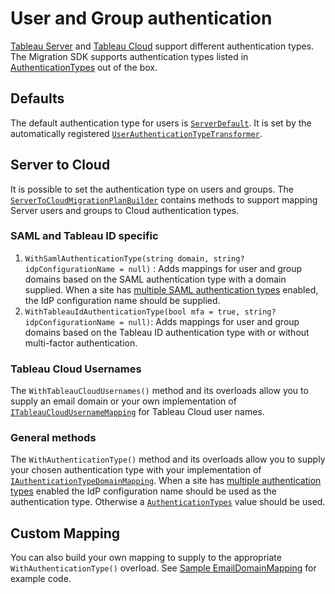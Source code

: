 # User and Group authentication

[Tableau Server](https://help.tableau.com/current/server/en-us/security_auth.htm) and [Tableau Cloud](https://help.tableau.com/current/online/en-us/security_auth.htm) support different authentication types.
The Migration SDK supports authentication types listed in [AuthenticationTypes](xref:Tableau.Migration.Api.Rest.Models.Types.AuthenticationTypes) out of the box.

## Defaults

The default authentication type for users is [`ServerDefault`](xref:Tableau.Migration.Api.Rest.Models.Types.AuthenticationTypes).
It is set by the automatically registered [`UserAuthenticationTypeTransformer`](xref:Tableau.Migration.Engine.Hooks.Transformers.Default.UserAuthenticationTypeTransformer).

## Server to Cloud

It is possible to set the authentication type on users and groups.
The [`ServerToCloudMigrationPlanBuilder`](xref:Tableau.Migration.Engine.ServerToCloudMigrationPlanBuilder) contains methods to support mapping Server users and groups to Cloud authentication types.

### SAML and Tableau ID specific

1. `WithSamlAuthenticationType(string domain, string? idpConfigurationName = null)` : Adds mappings for user and group domains based on the SAML authentication type with a domain supplied. When a site has [multiple SAML authentication types](https://help.tableau.com/current/online/en-us/security_auth.htm#multiple_idp) enabled, the IdP configuration name should be supplied.
2. `WithTableauIdAuthenticationType(bool mfa = true, string? idpConfigurationName = null)`: Adds mappings for user and group domains based on the Tableau ID authentication type with or without multi-factor authentication.

### Tableau Cloud Usernames

The `WithTableauCloudUsernames()` method and its overloads allow you to supply an email domain or your own implementation of [`ITableauCloudUsernameMapping`](xref:Tableau.Migration.Engine.Hooks.Mappings.Default.ITableauCloudUsernameMapping) for Tableau Cloud user names.

### General methods

The `WithAuthenticationType()` method and its overloads allow you to supply your chosen authentication type with your implementation of [`IAuthenticationTypeDomainMapping`](xref:Tableau.Migration.Engine.Hooks.Mappings.Default.IAuthenticationTypeDomainMapping).
When a site has [multiple authentication types](https://help.tableau.com/current/online/en-us/security_auth.htm#multiple_idp) enabled the IdP configuration name should be used as the authentication type.
Otherwise a [`AuthenticationTypes`](xref:Tableau.Migration.Api.Rest.Models.Types.AuthenticationTypes) value should be used.

## Custom Mapping

You can also build your own mapping to supply to the appropriate `WithAuthenticationType()` overload.
See [Sample EmailDomainMapping](~/samples/mappings/username_email_mapping.md) for example code.
